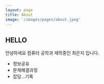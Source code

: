 ```yaml
---
layout: page
title: About
image: '/images/pages/about.jpeg'
---
```


## HELLO
안녕하세요 컴퓨터 공학과 재학중인 최은지 입니다.

- 정보공유   
- 문제해결과정   
- 잡담...기록   
